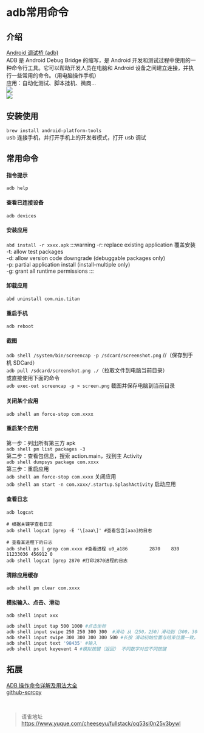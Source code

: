 # adb常用命令
## 介绍

[Android 调试桥 (adb)](https://developer.android.google.cn/studio/command-line/adb?hl=zh-cn)  
ADB 是 Android Debug Bridge 的缩写，是 Android 开发和测试过程中使用的一种命令行工具。它可以帮助开发人员在电脑和 Android 设备之间建立连接，并执行一些常用的命令。（用电脑操作手机）  
应用：自动化测试、脚本挂机、微商...  
![](https://cdn.nlark.com/yuque/0/2023/png/394019/1680611887258-2ae110df-0372-4a8d-8c9f-f26dfb8e41dc.png#averageHue=%23344142&clientId=ufb0eee74-75c6-4&from=paste&height=347&id=ub29ec3e3&originHeight=862&originWidth=1474&originalType=url&ratio=2&rotation=0&showTitle=false&status=done&style=none&taskId=u119fdd98-59e1-465f-a538-73545621e27&title=&width=594)  
![](https://cdn.nlark.com/yuque/0/2023/png/394019/1680611887353-4fab1d00-a04a-4eec-8c46-95aadaad4251.png#averageHue=%235c4c31&clientId=ufb0eee74-75c6-4&from=paste&height=299&id=uba56b29f&originHeight=934&originWidth=1890&originalType=url&ratio=2&rotation=0&showTitle=false&status=done&style=none&taskId=u16cbe71c-d2c9-4dc7-9aa7-581b2837de3&title=&width=606)

## 安装使用

`brew install android-platform-tools`  
usb 连接手机，并打开手机上的开发者模式，打开 usb 调试

## 常用命令

#### **指令提示**

`adb help`

#### 查看已连接设备

`adb devices`

#### **安装应用**

`abd install -r xxxx.apk`
:::warning
-r: replace existing application 覆盖安装  
-t: allow test packages  
-d: allow version code downgrade (debuggable packages only)  
-p: partial application install (install-multiple only)  
-g: grant all runtime permissions
:::

#### **卸载应用**

`abd uninstall com.nio.titan`

#### **重启手机**

`adb reboot`

#### **截图**

`adb shell /system/bin/screencap -p /sdcard/screenshot.png` //（保存到手机 SDCard）  
`adb pull /sdcard/screenshot.png ./`（拉取文件到电脑当前目录）  
或直接使用下面的命令  
`adb exec-out screencap -p > screen.png` 截图并保存电脑到当前目录

#### **关闭某个应用**

`adb shell am force-stop com.xxxx`

#### **重启某个应用**

第一步：列出所有第三方 apk  
`adb shell pm list packages -3`  
第二步：查看包信息，搜索 action.main，找到主 Activity  
`adb shell dumpsys package com.xxxx`  
第三步：重启应用  
`adb shell am force-stop com.xxxx` 关闭应用  
`adb shell am start -n com.xxxx/.startup.SplashActivity` 启动应用

#### **查看日志**

`adb logcat`

```
# 根据关键字查看日志
adb shell logcat |grep -E '\[aaa\]' #查看包含[aaa]的日志

# 查看某进程下的日志
adb shell ps | grep com.xxxx #查看进程 u0_a186        2870    839 11233036 456912 0
adb shell logcat |grep 2870 #打印2870进程的日志
```

#### **清除应用缓存**

`adb shell pm clear com.xxxx`

#### **模拟输入、点击、滑动**

`adb shell input xxx`

```bash
adb shell input tap 500 1000 #点击坐标
adb shell input swipe 250 250 300 300  #滑动 从（250，250）滑动到（300，300）
adb shell input swipe 300 300 300 300 500 #长按 滑动初始位置与结束位置一致，且时间设置为500毫秒
adb shell input text '98435' #输入
adb shell input keyevent 4 #模拟按键（返回） 不同数字对应不同按键
```

## 拓展

[ADB 操作命令详解及用法大全](https://juejin.cn/post/6844903645289398280)  
[github-scrcpy](https://github.com/Genymobile/scrcpy)

<br>
  
> 语雀地址 https://www.yuque.com/cheeseyu/fullstack/oq53sl0n25v3bywl